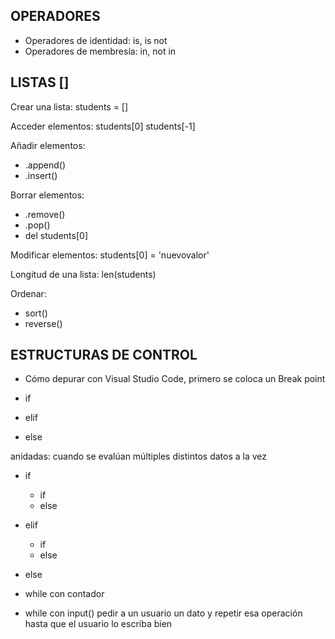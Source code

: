 
## OPERADORES

* Operadores de identidad: is, is not
* Operadores de membresía: in, not in

## LISTAS []

Crear una lista:
students = []

Acceder elementos:
students[0]
students[-1]

Añadir elementos:
* .append()
* .insert()

Borrar elementos:
* .remove()
* .pop()
* del students[0]

Modificar elementos:
students[0] = 'nuevovalor'

Longitud de una lista:
len(students)

Ordenar:
* sort()
* reverse()

## ESTRUCTURAS DE CONTROL

* Cómo depurar con Visual Studio Code, primero se coloca un Break point

* if
* elif
* else

anidadas: cuando se evalúan múltiples distintos datos a la vez

* if
    * if
    * else
* elif
    * if
    * else
* else

* while con contador

* while con input() pedir a un usuario un dato y repetir esa operación hasta que el usuario lo escriba bien